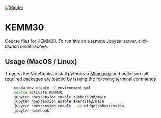 [![Binder](https://mybinder.org/badge_logo.svg)](https://mybinder.org/v2/gh/mlund/KEMM30.git/master)

# KEMM30

Course files for KEMM30. To run this on a remote Jupyter server, click _launch binder_ above.

## Usage (MacOS / Linux)

To open the Notebooks, install python via [Miniconda](https://conda.io/miniconda.html) and
make sure all required packages are loaded by issuing the following terminal commands

``` bash
    conda env create -f environment.yml
    source activate KEMM30
    jupyter nbextension enable rubberband/main
    jupyter nbextension enable exercise2/main
    jupyter nbextension enable --py widgetsnbextension
    jupyter-notebook
```
